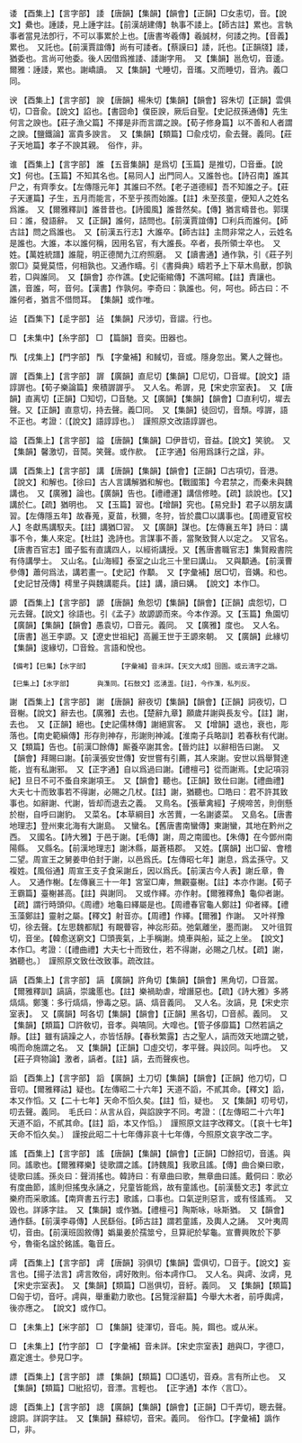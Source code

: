 <!-- { "loadSidebar": true } -->
诿	【酉集上】【言字部】	諉	【唐韻】【集韻】【韻會】【正韻】□女恚切，音。【說文】纍也。諈諉，見上諈字註。【前漢胡建傳】執事不諉上。【師古註】累也。言執事者當見法卽行，不可以事累於上也。【唐書岑羲傳】羲誠材，何諉之拘。【音義】累也。　又託也。【前漢賈誼傳】尚有可諉者。【蔡謨曰】諉，託也。【正韻牋】諉，猶委也。言尚可他委。後人因借爲推諉、諉謝字用。　又【集韻】邕危切，音逶。爾雅：諈諉，累也。謝嶠讀。　又【集韻】弋睡切，音瓗。又而睡切，音汭。義□同。

谀	【酉集上】【言字部】	諛	【唐韻】楊朱切【集韻】【韻會】容朱切【正韻】雲俱切，□音兪。【說文】諂也。【書囧命】僕臣諛，厥后自聖。【史記叔孫通傳】先生何言之諛也。【莊子漁父篇】不擇是非而言謂之諛。【荀子修身篇】以不善和人者謂之諛。【鹽鐵論】富貴多諛言。　又【集韻】【類篇】□兪戍切，兪去聲。義同。【莊子天地篇】孝子不諛其親。　俗作，非。

谁	【酉集上】【言字部】	誰	【五音集韻】是爲切【玉篇】是推切，□音垂。【說文】何也。【玉篇】不知其名也。【易同人】出門同人。又誰咎也。【詩召南】誰其尸之，有齊季女。【左傳隱元年】其誰曰不然。【老子道德經】吾不知誰之子。【莊子天運篇】子生，五月而能言，不至乎孩而始誰。【註】未至孩童，便知人之姓名爲誰。　又【爾雅釋訓】誰昔昔也。【詩國風】誰昔然矣。【傳】猶言疇昔也。郭璞曰：誰，發語辭。　又【正韻】誰何，詰問也。【前漢賈誼傳】□利兵而誰何。【師古註】問之爲誰也。　又【前漢五行志】大誰卒。【師古註】主問非常之人，云姓名是誰也。大誰，本以誰何稱，因用名官，有大誰長。卒者，長所領士卒也。　又姓。【萬姓統譜】誰龍，明正德閒九江府照磨。　又【讀書通】通作孰，引《莊子列禦□》莫覺莫悟，何相孰也。又通作疇。引《書舜典》疇若予上下草木鳥獸，卽孰若，□與誰同。　又【韻會】亦作譙。【史記衞綰傳】不譙呵綰。【註】責讓也。譙，音誰，呵，音何。【漢書】作孰何。李奇曰：孰誰也。何，呵也。師古曰：不誰何者，猶言不借問耳。　【集韻】或作唯。

迠	【酉集下】【辵字部】	迠	【集韻】尺涉切，音謵。行也。

□	【未集中】【糸字部】	□	【篇韻】音奕。田器也。

閄	【戌集上】【門字部】	閄	【字彙補】和馘切，音或。隱身忽出。驚人之聲也。

謘	【酉集上】【言字部】	謘	【廣韻】直尼切【集韻】□尼切，□音墀。【說文】語諄謘也。【荀子樂論篇】衆積謘謘乎。　又人名。希謘，見【宋史宗室表】。　又【唐韻】直离切【正韻】□知切，□音馳。又【廣韻】【集韻】【韻會】□直利切，墀去聲。又【正韻】直意切，持去聲。義□同。　又【集韻】徒回切，音頹。啍謘，語不正也。考證：〔【說文】語諄諄也。〕　謹照原文改語諄謘也。 

謚	【酉集上】【言字部】	謚	【唐韻】【集韻】□伊昔切，音益。【說文】笑貌。　又【集韻】馨激切，音鬩。笑聲。或作赥。　【正字通】俗用爲誄行之諡，非。

講	【酉集上】【言字部】	講	【唐韻】【集韻】【韻會】【正韻】□古項切，音港。【說文】和解也。【徐曰】古人言講解猶和解也。【戰國策】今君禁之，而秦未與魏講也。　又【廣雅】論也。【廣韻】告也。【禮禮運】講信修睦。【疏】談說也。【又】講於仁。【疏】猶明也。　又【玉篇】習也。【增韻】究也。【易兌卦】君子以朋友講習。【左傳隱五年】故春蒐，夏苗，秋獮，冬狩，皆於農□以講事也。【周禮夏官校人】冬獻馬講馭夫。【註】講猶□習。　又【廣韻】謀也。【左傳襄五年】詩曰：講事不令，集人來定。【杜註】逸詩也。言謀事不善，當聚致賢人以定之。　又官名。【唐書百官志】國子監有直講四人，以經術講授。又【舊唐書職官志】集賢殿書院有侍講學士。　又山名。【山海經】泰室之山北三十里曰講山。　又與顜通。【前漢曹參傳】蕭何爲法，講若畫一。【史記】作顜。　又【字彙補】居□切，音媾。和也。【史記甘茂傳】樗里子與魏講罷兵。【註】講，讀曰媾。　【說文】本作□。

謜	【酉集上】【言字部】	謜	【唐韻】魚怨切【集韻】【韻會】【正韻】虞怨切，□元去聲。【說文】徐語也。引《孟子》故謜謜而來。今本作源。又【玉篇】魚園切【廣韻】【集韻】【韻會】愚袁切，□音元。義同。　又【廣雅】度也。　又人名。【唐書】邕王李謜。又【遼史世祖紀】高麗王世于王謜來朝。　又【廣韻】此緣切【集韻】逡緣切，□音銓。言語和悅也。

	【備考】【巳集】【水字部】		【字彙補】音未詳。【天文大成】囹圄。或云淸字之譌。

	【巳集上】【水字部】		與潗同。【石鼓文】迄湧盄。【註】，今作潗，私列反。

謝	【酉集上】【言字部】	謝	【唐韻】辭夜切【集韻】【韻會】【正韻】詞夜切，□音榭。【說文】辭去也。【廣雅】去也。【楚辭九章】願歲幷謝與長友兮。【註】謝，去也。　又【正韻】絕也。【史記儒林傳】謝絕賔客。　又【增韻】退也，衰也，彫落也。【南史範縝傳】形存則神存，形謝則神減。【淮南子兵略訓】若春秋有代謝。　又【類篇】告也。【前漢□餘傳】厮養卒謝其舍。【晉灼註】以辭相告曰謝。　又【韻會】拜賜曰謝。【前漢張安世傳】安世嘗有引薦，其人來謝。安世以爲舉賢達能，豈有私謝邪。　又【正字通】自以爲過曰謝。【禮檀弓】從而謝焉。【史記項羽紀】旦日不可不蚤自來謝項王。　又【韻會】聽也。【正韻】致仕曰謝。【禮曲禮】大夫七十而致事若不得謝，必賜之几杖。【註】謝，猶聽也。□皓曰：君不許其致事也。如辭謝、代謝，皆却而退去之義。　又鳥名。【張華禽經】子規啼苦，則倒懸於樹，自呼曰謝豹。　又菜名。【本草綱目】水苦蕒，一名謝婆菜。　又島名。【唐書地理志】登州東北海有大謝島。　又蠻名。【舊唐書南蠻傳】東謝蠻，其地在黔州之西。　又國名。【詩大雅】于邑于謝。【毛傳】謝，周之南國也。【朱傳】在今鄧州南陽縣。　又縣名。【前漢地理志】謝沐縣，屬蒼梧郡。　又姓。【廣韻】出□留、會稽二望。周宣王之舅姜申伯封于謝，以邑爲氏。【左傳昭七年】謝息，爲孟孫守。又複姓。【風俗通】周宣王支子食采謝丘，因以爲氏。【前漢古今人表】謝丘章，魯人。　又通作榭。【左傳襄三十一年】宮室□庳，無觀臺榭。【註】本亦作謝。【荀子王霸篇】臺榭甚高。【註】與謝同。　又或作繹。亦作射。【爾雅釋魚】龜仰者謝。【疏】謂行時頭仰。《周禮》地龜曰繹屬是也。【周禮春官龜人鄭註】仰者繹。【禮玉藻鄭註】靈射之屬。【釋文】射音亦。【周禮】作繹。【爾雅】作謝。　又叶祥豫切，徐去聲。【左思魏都賦】有靦瞢容，神惢形茹。弛氣離坐，墨而謝。　又叶徂賀切，音坐。【韓愈送窮文】□頭喪氣，上手稱謝。燒車與船，延之上坐。　【說文】本作□。考證：〔【禮曲禮】大夫七十而致仕，若不得謝，必賜之几杖。【疏】謝，猶聽也。〕　謹照原文致仕改致事。疏改註。 

謞	【酉集上】【言字部】	謞	【廣韻】許角切【集韻】【韻會】黑角切，□音翯。【爾雅釋訓】謞謞，崇讒慝也。【註】樂禍助虐，增譖惡也。【疏】《詩大雅》多將熇熇。鄭箋：多行熇熇，慘毒之惡。謞、熇音義同。　又人名。汝謞，見【宋史宗室表】。　又【廣韻】呵各切【集韻】【韻會】【正韻】黑各切，□音郝。義同。　又【集韻】【類篇】□許敎切，音孝。與嗃同。大噑也。【管子侈靡篇】□然若謞之靜。【註】雖有謞躁之人，亦皆恬靜。【春秋繁露】古之聖人，謞而效天地謂之號，鳴而命施謂之名。　又【集韻】【正韻】□虛交切，孝平聲。與詨同。叫呼也。　又【莊子齊物論】激者，謞者。【註】謞，去而聲疾也。

謟	【酉集上】【言字部】	謟	【廣韻】土刀切【集韻】【韻會】【正韻】他刀切，□音叨。【爾雅釋詁】疑也。【左傳昭二十六年】天道不謟，不貳其命。【釋文】謟，本又作慆。又【二十七年】天命不慆久矣。【註】慆，疑也。　又【集韻】叨号切，叨去聲。義同。　毛氏曰：从言从舀，與諂諛字不同。考證：〔【左傳昭二十六年】天道不謟，不貳其命。【註】謟，本又作慆。〕　謹照原文註字改釋文。〔【哀十七年】天命不慆久矣。〕　謹按此昭二十七年傳非哀十七年傳，今照原文哀字改二字。 

謠	【酉集上】【言字部】	謠	【唐韻】【集韻】【韻會】【正韻】□餘招切，音遙。與同。謠歌也。【爾雅釋樂】徒歌謂之謠。【詩魏風】我歌且謠。【傳】曲合樂曰歌，徒歌曰謠。孫炎曰：聲消搖也。韓詩曰：有章曲曰歌，無章曲曰謠。戴侗曰：歌必有度曲節，謠則但搖曳永誦之，兒童皆能爲，故有童謠也。【前漢藝文志】孝武立樂府而采歌謠。【南齊書五行志】歌謠，口事也。口氣逆則惡言，或有怪謠焉。　又毀也。詳諑字註。　又【集韻】或作猶。【禮檀弓】陶斯咏，咏斯猶。　又【韻會】通作繇。【前漢李尋傳】人民繇俗。【師古註】謂若童謠，及輿人之誦。　又叶夷周切，音由。【前漢班固敘傳】嬀巢姜於孺筮兮，旦算祀於挈龜。宣曹興敗於下夢兮，魯衞名諡於銘謠。龜音丘。

謣	【酉集上】【言字部】	謣	【唐韻】羽俱切【集韻】雲俱切，□音于。【說文】妄言也。【揚子法言】謣言敗俗，謣好敗則。俗本謣作□。　又人名。與謣、汝謣，見【宋史宗室表】。　又【集韻】【類篇】□邕俱切，音紆。義同。　又【集韻】【類篇】□匈于切，音吁。謣與，舉重勸力歌也。【呂覽淫辭篇】今舉大木者，前呼輿謣，後亦應之。　【說文】或作□。

□	【未集上】【米字部】	□	【集韻】徒渾切，音屯。肫，餌也。或从米。

□	【未集上】【竹字部】	□	【字彙補】音未詳。【宋史宗室表】趙與□，字德□，嘉定進士。參見□字。

謤	【酉集上】【言字部】	謤	【集韻】【類篇】□□遙切，音猋。言有所止也。　又【集韻】【類篇】□紕招切，音漂。言輕也。　【正字通】本作〈言□〉。

謥	【酉集上】【言字部】	謥	【廣韻】【集韻】【韻會】【正韻】□千弄切，聰去聲。謥詷。詳詷字註。　又【集韻】蘇綜切，音宋。義同。　俗作□。【字彙補】譌作□，非。

